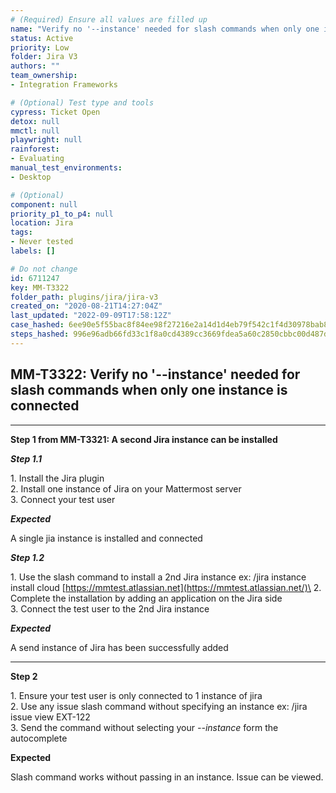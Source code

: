 ```yaml
---
# (Required) Ensure all values are filled up
name: "Verify no '--instance' needed for slash commands when only one instance is connected"
status: Active
priority: Low
folder: Jira V3
authors: ""
team_ownership: 
- Integration Frameworks

# (Optional) Test type and tools
cypress: Ticket Open
detox: null
mmctl: null
playwright: null
rainforest: 
- Evaluating
manual_test_environments: 
- Desktop

# (Optional)
component: null
priority_p1_to_p4: null
location: Jira
tags: 
- Never tested
labels: []

# Do not change
id: 6711247
key: MM-T3322
folder_path: plugins/jira/jira-v3
created_on: "2020-08-21T14:27:04Z"
last_updated: "2022-09-09T17:58:12Z"
case_hashed: 6ee90e5f55bac8f84ee98f27216e2a14d1d4eb79f542c1f4d30978bab8c94313208e70fc72d68a300a34557f6b973424
steps_hashed: 996e96adb66fd33c1f8a0cd4389cc3669fdea5a60c2850cbbc00d487d9c510b4fced4dfa33f148b25c281dc30b6a565e
---
```


## MM-T3322: Verify no '--instance' needed for slash commands when only one instance is connected

---

**Step 1 from MM-T3321: A second Jira instance can be installed**

<!-- (Auto-generated) Note: The following step/s in Step 1 should not be updated here. Instead, modify directly to the referenced MM-T3321 test case. -->

_**Step 1.1**_

1\. Install the Jira plugin\
2\. Install one instance of Jira on your Mattermost server\
3\. Connect your test user

_**Expected**_

A single jia instance is installed and connected

_**Step 1.2**_

1\. Use the slash command to install a 2nd Jira instance ex: /jira instance install cloud [https://mmtest.atlassian.net](https://mmtest.atlassian.net/)\
2\. Complete the installation by adding an application on the Jira side\
3\. Connect the test user to the 2nd Jira instance

_**Expected**_

A send instance of Jira has been successfully added

---

**Step 2**

1\. Ensure your test user is only connected to 1 instance of jira\
2\. Use any issue slash command without specifying an instance ex: /jira issue view EXT-122\
3\. Send the command without selecting your _--instance_ form the autocomplete

**Expected**

Slash command works without passing in an instance. Issue can be viewed.
